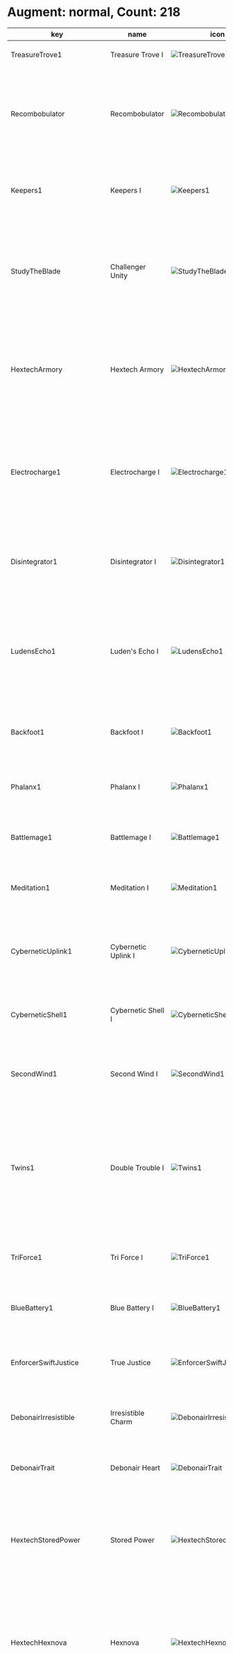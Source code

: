 # Augment: normal, Count: 218
| key                      | name                    | icon                                                                     | desc                                                                                                                                                                                              |
| -                        | -                       | -                                                                        | -                                                                                                                                                                                                 |
| TreasureTrove1           | Treasure Trove I        | ![TreasureTrove1](../icon/set6.5/TreasureTrove1.png)                     | Gain 1 blue and 1 gray loot orb(s).                                                                                                                                                               |
| Recombobulator           | Recombobulator          | ![Recombobulator](../icon/set6.5/Recombobulator.png)                     | Champions on your board permanently transform into random champions that cost 1 more. Gain 2 Magnetic Removers.                                                                                   |
| Keepers1                 | Keepers I               | ![Keepers1](../icon/set6.5/Keepers1.png)                                 | At the start of combat, your units grant adjacent allies a 160 health shield for 8 seconds.                                                                                                       |
| StudyTheBlade            | Challenger Unity        | ![StudyTheBlade](../icon/set6.5/StudyTheBlade.png)                       | The Challenger trait grants its bonuses to all of your Champions. This does not increase your number of Challengers. Gain a Quinn.                                                                |
| HextechArmory            | Hextech Armory          | ![HextechArmory](../icon/set6.5/HextechArmory.png)                       | The Hextech trait grants its bonuses to all of your Champions. This does not increase your number of Hextech units. Gain a Sejuani.                                                               |
| Electrocharge1           | Electrocharge I         | ![Electrocharge1](../icon/set6.5/Electrocharge1.png)                     | When your units receive critical strikes, they deal 60-105 (based on current Stage) magic damage to nearby enemies. (1 second cooldown).                                                          |
| Disintegrator1           | Disintegrator I         | ![Disintegrator1](../icon/set6.5/Disintegrator1.png)                     | Your units' attacks deal bonus magic damage equal to 2% of the target's maximum Health.                                                                                                           |
| LudensEcho1              | Luden's Echo I          | ![LudensEcho1](../icon/set6.5/LudensEcho1.png)                           | When your units cast and deal Ability damage, the first target hit and a nearby enemy take 70-130 (based on current Stage) magic damage.                                                          |
| Backfoot1                | Backfoot I              | ![Backfoot1](../icon/set6.5/Backfoot1.png)                               | Your units that start combat in the back 2 rows gain 20% Attack Speed.                                                                                                                            |
| Phalanx1                 | Phalanx I               | ![Phalanx1](../icon/set6.5/Phalanx1.png)                                 | Your units that start combat in the back 2 rows gain 25 Armor and Magic Resist.                                                                                                                   |
| Battlemage1              | Battlemage I            | ![Battlemage1](../icon/set6.5/Battlemage1.png)                           | Your units that start combat in the front 2 rows gain 30 Ability Power.                                                                                                                           |
| Meditation1              | Meditation I            | ![Meditation1](../icon/set6.5/Meditation1.png)                           | Your units without items equipped restore 5 Mana per second.                                                                                                                                      |
| CyberneticUplink1        | Cybernetic Uplink I     | ![CyberneticUplink1](../icon/set6.5/CyberneticUplink1.png)               | Your champions holding an item gain 125 Health and restore 2 Mana per second.                                                                                                                     |
| CyberneticShell1         | Cybernetic Shell I      | ![CyberneticShell1](../icon/set6.5/CyberneticShell1.png)                 | Your champions holding an item gain 125 Health and 30 Armor.                                                                                                                                      |
| SecondWind1              | Second Wind I           | ![SecondWind1](../icon/set6.5/SecondWind1.png)                           | After 10 seconds of combat, your units heal 50% of their missing Health.                                                                                                                          |
| Twins1                   | Double Trouble I        | ![Twins1](../icon/set6.5/Twins1.png)                                     | If you have exactly 2 copies of a champion on your board, they both gain 25 Attack Damage, Ability Power, Armor, and Magic Resist. When you 3-star, gain a 2-star copy.                           |
| TriForce1                | Tri Force I             | ![TriForce1](../icon/set6.5/TriForce1.png)                               | Your 3-cost units gain 233 Health, 13 starting Mana, and 13% Attack Speed.                                                                                                                        |
| BlueBattery1             | Blue Battery I          | ![BlueBattery1](../icon/set6.5/BlueBattery1.png)                         | After casting their Ability, your units restore 10 Mana.                                                                                                                                          |
| EnforcerSwiftJustice     | True Justice            | ![EnforcerSwiftJustice](../icon/set6.5/EnforcerSwiftJustice.png)         | Your Enforcers deal true damage to enemies below 80% Health. Gain a Sejuani.                                                                                                                      |
| DebonairIrresistible     | Irresistible Charm      | ![DebonairIrresistible](../icon/set6.5/DebonairIrresistible.png)         | Debonair champions take 15% less damage. Gain a Leona.                                                                                                                                            |
| DebonairTrait            | Debonair Heart          | ![DebonairTrait](../icon/set6.5/DebonairTrait.png)                       | Your team counts as having 1 additional Debonair. Gain a Talon.                                                                                                                                   |
| HextechStoredPower       | Stored Power            | ![HextechStoredPower](../icon/set6.5/HextechStoredPower.png)             | Your Hextech champions permanently gain 1 Ability Power each time they are hit by your Hexcore's pulses. Gain a Swain.                                                                            |
| HextechHexnova           | Hexnova                 | ![HextechHexnova](../icon/set6.5/HextechHexnova.png)                     | The first time a Hextech champion drops below 60% Health, they increase nearby enemies' maximum Mana by 50% until they cast. Gain a Nocturne.                                                     |
| HextechTrait             | Hextech Heart           | ![HextechTrait](../icon/set6.5/HextechTrait.png)                         | Your team counts as having 1 additional Hextech. Gain a Swain.                                                                                                                                    |
| StrikerConcussiveBlows   | Concussive Blows        | ![StrikerConcussiveBlows](../icon/set6.5/StrikerConcussiveBlows.png)     | Striker's critical strikes stun their target for 1.5 second(s). Each target can only be stunned once every 7 seconds. Gain a Rek'sai.                                                             |
| StrikerOverpower         | Overpower               | ![StrikerOverpower](../icon/set6.5/StrikerOverpower.png)                 | After every 2 attacks, Strikers gain 75% Critical Strike Chance on their next attack. Gain a Rek'sai.                                                                                             |
| StrikerTrait             | Striker Heart           | ![StrikerTrait](../icon/set6.5/StrikerTrait.png)                         | Your team counts as having 1 additional Striker. Gain a Rek'sai.                                                                                                                                  |
| TreasureTrove2           | Treasure Trove II       | ![TreasureTrove2](../icon/set6.5/TreasureTrove2.png)                     | Gain 1 blue and 2 gray loot orb(s).                                                                                                                                                               |
| GoldenGifts1             | Golden Gifts I          | ![GoldenGifts1](../icon/set6.5/GoldenGifts1.png)                         | Gain 1 golden and 3 gray loot orb(s).                                                                                                                                                             |
| TrueTwos                 | True Twos               | ![TrueTwos](../icon/set6.5/TrueTwos.png)                                 | Gain 2 random 2-star 2-cost units.                                                                                                                                                                |
| ThreesCompany            | Three's Company         | ![ThreesCompany](../icon/set6.5/ThreesCompany.png)                       | Gain 4 random 3-cost champions.                                                                                                                                                                   |
| FourScore                | Four Score              | ![FourScore](../icon/set6.5/FourScore.png)                               | Gain 3 random 4-cost champions.                                                                                                                                                                   |
| ComponentGrabBag         | Component Grab Bag      | ![ComponentGrabBag](../icon/set6.5/ComponentGrabBag.png)                 | Gain 3 random item components.                                                                                                                                                                    |
| TinyTitans               | Tiny Titans             | ![TinyTitans](../icon/set6.5/TinyTitans.png)                             | Your Tactician heals 35 Health, grows larger, and has 135 maximum Health.                                                                                                                         |
| JeweledLotus             | Jeweled Lotus           | ![JeweledLotus](../icon/set6.5/JeweledLotus.png)                         | Magic and true damage from your units' Abilities can critically strike. Your units gain 25% Critical Strike Chance.                                                                               |
| WoodlandTrinket          | Woodland Trinket        | ![WoodlandTrinket](../icon/set6.5/WoodlandTrinket.png)                   | At the start of combat, your highest Attack Speed champion creates two 250 Health copies of themself (excluding items).                                                                           |
| Weakspot2                | Weakspot II             | ![Weakspot2](../icon/set6.5/Weakspot2.png)                               | Your units' attacks ignore 40% of the target's Armor and reduce healing received by 50% for 5 seconds.                                                                                            |
| FuturePeepers            | Future Sight I          | ![FuturePeepers](../icon/set6.5/FuturePeepers.png)                       | Know who you will fight next. Gain a Zephyr.                                                                                                                                                      |
| Keepers2                 | Keepers II              | ![Keepers2](../icon/set6.5/Keepers2.png)                                 | At the start of combat, your units grant adjacent allies a 240 health shield for 8 seconds.                                                                                                       |
| Electrocharge2           | Electrocharge II        | ![Electrocharge2](../icon/set6.5/Electrocharge2.png)                     | When your units receive critical strikes, they deal 85-145 (based on current Stage) magic damage to nearby enemies. (1 second cooldown).                                                          |
| Disintegrator2           | Disintegrator II        | ![Disintegrator2](../icon/set6.5/Disintegrator2.png)                     | Your units' attacks deal bonus magic damage equal to 3% of the target's maximum Health.                                                                                                           |
| LudensEcho2              | Luden's Echo II         | ![LudensEcho2](../icon/set6.5/LudensEcho2.png)                           | When your units cast and deal Ability damage, the first target hit and a nearby enemy take 100-175 (based on current Stage) magic damage.                                                         |
| Backfoot2                | Backfoot II             | ![Backfoot2](../icon/set6.5/Backfoot2.png)                               | Your units that start combat in the back 2 rows gain 30% Attack Speed.                                                                                                                            |
| Phalanx2                 | Phalanx II              | ![Phalanx2](../icon/set6.5/Phalanx2.png)                                 | Your units that start combat in the back 2 rows gain 35 Armor and Magic Resist.                                                                                                                   |
| Battlemage2              | Battlemage II           | ![Battlemage2](../icon/set6.5/Battlemage2.png)                           | Your units that start combat in the front 2 rows gain 45 Ability Power.                                                                                                                           |
| Meditation2              | Meditation II           | ![Meditation2](../icon/set6.5/Meditation2.png)                           | Your units without items equipped restore 7 Mana per second.                                                                                                                                      |
| CyberneticUplink2        | Cybernetic Uplink II    | ![CyberneticUplink2](../icon/set6.5/CyberneticUplink2.png)               | Your champions holding an item gain 200 Health and restore 3 Mana per second.                                                                                                                     |
| CyberneticShell2         | Cybernetic Shell II     | ![CyberneticShell2](../icon/set6.5/CyberneticShell2.png)                 | Your champions holding an item gain 200 Health and 45 Armor.                                                                                                                                      |
| SecondWind2              | Second Wind II          | ![SecondWind2](../icon/set6.5/SecondWind2.png)                           | After 10 seconds of combat, your units heal 75% of their missing Health.                                                                                                                          |
| Archangel1               | Archangel's Embrace     | ![Archangel1](../icon/set6.5/Archangel1.png)                             | Upon casting their Ability, your units gain Ability Power equal to 25% of their maximum Mana.                                                                                                     |
| Twins2                   | Double Trouble II       | ![Twins2](../icon/set6.5/Twins2.png)                                     | If you have exactly 2 copies of a champion on your board, they both gain 35 Attack Damage, Ability Power, Armor, and Magic Resist. When you 3-star, gain a 2-star copy.                           |
| TriForce2                | Tri Force II            | ![TriForce2](../icon/set6.5/TriForce2.png)                               | Your 3-cost units gain 333 Health, 23 starting Mana, and 23% Attack Speed.                                                                                                                        |
| ThievingRascals          | Thieving Rascals        | ![ThievingRascals](../icon/set6.5/ThievingRascals.png)                   | Free Yordles from the portal have 33% chance to arrive holding an item component. Gain a Lulu.                                                                                                    |
| DebonairEmblem           | Debonair Crest          | ![DebonairEmblem](../icon/set6.5/DebonairEmblem.png)                     | Gain a Debonair Emblem and a Syndra.                                                                                                                                                              |
| DebonairVVIP             | Very VIP                | ![DebonairVVIP](../icon/set6.5/DebonairVVIP.png)                         | When an ally dies, they grant the Debonair VIP 30% of their maximum Health for the rest of combat. Gain a Syndra.                                                                                 |
| HextechEmblem            | Hextech Crest           | ![HextechEmblem](../icon/set6.5/HextechEmblem.png)                       | Gain a Hextech Emblem and a Nocturne.                                                                                                                                                             |
| StrikerEmblem            | Striker Crest           | ![StrikerEmblem](../icon/set6.5/StrikerEmblem.png)                       | Gain a Striker Emblem and a Rek'sai.                                                                                                                                                              |
| GoldenGifts2             | Golden Gifts II         | ![GoldenGifts2](../icon/set6.5/GoldenGifts2.png)                         | Gain 2 golden and 4 gray loot orb(s).                                                                                                                                                             |
| TreasureTrove3           | Treasure Trove III      | ![TreasureTrove3](../icon/set6.5/TreasureTrove3.png)                     | Gain 3 blue and 2 gray loot orb(s).                                                                                                                                                               |
| HighFive                 | High Five               | ![HighFive](../icon/set6.5/HighFive.png)                                 | Gain 4 random 5-cost champions.                                                                                                                                                                   |
| RadiantRelics            | Radiant Relics          | ![RadiantRelics](../icon/set6.5/RadiantRelics.png)                       | Open an Armory and choose 1 of 4 unique Radiant items.                                                                                                                                            |
| TheGoldenEgg             | The Golden Egg          | ![TheGoldenEgg](../icon/set6.5/TheGoldenEgg.png)                         | Gain a massive golden egg that hatches in 7 turns.                                                                                                                                                |
| VerdantVeil              | Verdant Veil            | ![VerdantVeil](../icon/set6.5/VerdantVeil.png)                           | Your units are immune to crowd control effects for the first 15 seconds of combat.                                                                                                                |
| Weakspot3                | Weakspot III            | ![Weakspot3](../icon/set6.5/Weakspot3.png)                               | Your units' attacks ignore 60% of the target's Armor and reduce healing received by 50% for 5 seconds.                                                                                            |
| FuturePeepers2           | Future Sight II         | ![FuturePeepers2](../icon/set6.5/FuturePeepers2.png)                     | Know who you fight next. Gain a Radiant Zephyr.                                                                                                                                                   |
| BlueBattery2             | Blue Battery II         | ![BlueBattery2](../icon/set6.5/BlueBattery2.png)                         | After casting their Ability, your units restore 20 Mana.                                                                                                                                          |
| Electrocharge3           | Electrocharge III       | ![Electrocharge3](../icon/set6.5/Electrocharge3.png)                     | When your units receive critical strikes, they deal 115-220 (based on current Stage) magic damage to nearby enemies. (1 second cooldown).                                                         |
| Disintegrator3           | Disintegrator III       | ![Disintegrator3](../icon/set6.5/Disintegrator3.png)                     | Your units' attacks deal bonus magic damage equal to 4% of the target's maximum Health.                                                                                                           |
| LudensEcho3              | Luden's Echo III        | ![LudensEcho3](../icon/set6.5/LudensEcho3.png)                           | When your units cast and deal Ability damage, the first target hit and a nearby enemy take 140-260 (based on current Stage) magic damage.                                                         |
| Backfoot3                | Backfoot III            | ![Backfoot3](../icon/set6.5/Backfoot3.png)                               | Your units that start combat in the back 2 rows gain 45% Attack Speed.                                                                                                                            |
| Phalanx3                 | Phalanx III             | ![Phalanx3](../icon/set6.5/Phalanx3.png)                                 | Your units that start combat in the back 2 rows gain 50 Armor and Magic Resist.                                                                                                                   |
| Battlemage3              | Battlemage III          | ![Battlemage3](../icon/set6.5/Battlemage3.png)                           | Your units that start combat in the front 2 rows gain 60 Ability Power.                                                                                                                           |
| Meditation3              | Meditation III          | ![Meditation3](../icon/set6.5/Meditation3.png)                           | Your units without items equipped restore 10 Mana per second.                                                                                                                                     |
| CyberneticUplink3        | Cybernetic Uplink III   | ![CyberneticUplink3](../icon/set6.5/CyberneticUplink3.png)               | Your champions holding an item gain 300 Health and restore 4 Mana per second.                                                                                                                     |
| CyberneticShell3         | Cybernetic Shell III    | ![CyberneticShell3](../icon/set6.5/CyberneticShell3.png)                 | Your champions holding an item gain 300 Health and 60 Armor.                                                                                                                                      |
| SecondWind3              | Second Wind III         | ![SecondWind3](../icon/set6.5/SecondWind3.png)                           | After 10 seconds of combat, your units heal 100% of their missing Health.                                                                                                                         |
| Twins3                   | Double Trouble III      | ![Twins3](../icon/set6.5/Twins3.png)                                     | If you have exactly 2 copies of a champion on your board, they both gain 45 Attack Damage, Ability Power, Armor, and Magic Resist. When you 3-star, gain a 2-star copy.                           |
| TriForce3                | Tri Force III           | ![TriForce3](../icon/set6.5/TriForce3.png)                               | Your 3-cost units gain 433 Health, 33 starting Mana, and 33% Attack Speed.                                                                                                                        |
| DebonairEmblem2          | Debonair Crown          | ![DebonairEmblem2](../icon/set6.5/DebonairEmblem2.png)                   | Gain 2 Debonair Emblems.                                                                                                                                                                          |
| HextechEmblem2           | Hextech Crown           | ![HextechEmblem2](../icon/set6.5/HextechEmblem2.png)                     | Gain 2 Hextech Emblems.                                                                                                                                                                           |
| StrikerEmblem2           | Striker Crown           | ![StrikerEmblem2](../icon/set6.5/StrikerEmblem2.png)                     | Gain 2 Striker Emblems.                                                                                                                                                                           |
| CalculatedLoss           | Calculated Loss         | ![CalculatedLoss](../icon/set6.5/CalculatedLoss.png)                     | After losing your combat, gain 2 gold and a free Shop refresh.                                                                                                                                    |
| TomeOfTraits1            | Ancient Archives        | ![TomeOfTraits1](../icon/set6.5/TomeOfTraits1.png)                       | Gain 1 Tome of Traits.                                                                                                                                                                            |
| Dominance                | Dominance               | ![Dominance](../icon/set6.5/Dominance.png)                               | After winning your player combat, gain 1 bonus gold for every 2 surviving units.                                                                                                                  |
| ItemGrabBag1             | Item Grab Bag I         | ![ItemGrabBag1](../icon/set6.5/ItemGrabBag1.png)                         | Gain 1 random completed item.                                                                                                                                                                     |
| TargetDummies            | Phony Frontline         | ![TargetDummies](../icon/set6.5/TargetDummies.png)                       | Gain 2 Target Dummies.                                                                                                                                                                            |
| HyperRoll                | Hyper Roll              | ![HyperRoll](../icon/set6.5/HyperRoll.png)                               | If you have less than 10 gold at the end of a round, gain 2 gold.                                                                                                                                 |
| PandorasItems            | Pandora's Items         | ![PandorasItems](../icon/set6.5/PandorasItems.png)                       | Gain a random component. At the start of each round, items on your bench are randomized (excluding Tactician's Crown, Spatula, and consumables).                                                  |
| Ascension                | Ascension               | ![Ascension](../icon/set6.5/Ascension.png)                               | After 15 seconds of combat, your units deal 50% more damage.                                                                                                                                      |
| Traitless1               | Built Different I       | ![Traitless1](../icon/set6.5/Traitless1.png)                             | Your units with no Traits active gain 300 Health and 60% Attack Speed.                                                                                                                            |
| CelestialBlessing1       | Celestial Blessing I    | ![CelestialBlessing1](../icon/set6.5/CelestialBlessing1.png)             | Your units heal for 12% of the damage dealt by attacks and Abilities. Excess healing is converted to a shield up to 300 Health.                                                                   |
| MeleeStarBlade1          | Knife's Edge I          | ![MeleeStarBlade1](../icon/set6.5/MeleeStarBlade1.png)                   | Your units that start combat in the front 2 rows gain 30 Attack Damage.                                                                                                                           |
| CyberneticImplants1      | Cybernetic Implants I   | ![CyberneticImplants1](../icon/set6.5/CyberneticImplants1.png)           | Your champions holding an item gain 125 Health and 10 Attack Damage.                                                                                                                              |
| Distancing               | Exiles I                | ![Distancing](../icon/set6.5/Distancing.png)                             | Your units that start combat with no adajacent allies gain a 30% maximum Health shield for 8 seconds.                                                                                             |
| Featherweights1          | Featherweights I        | ![Featherweights1](../icon/set6.5/Featherweights1.png)                   | Your 1 and 2 cost champions gain 25% Attack Speed and Move Speed.                                                                                                                                 |
| FirstAidKit              | First Aid Kit           | ![FirstAidKit](../icon/set6.5/FirstAidKit.png)                           | All healing and shielding on your units is increased by 35%.                                                                                                                                      |
| MakeshiftArmor1          | Makeshift Armor I       | ![MakeshiftArmor1](../icon/set6.5/MakeshiftArmor1.png)                   | Your units with no items gain 35 Armor and Magic Resist.                                                                                                                                          |
| Diversify1               | Stand United I          | ![Diversify1](../icon/set6.5/Diversify1.png)                             | Your units gain 2 Attack Damage and Ability Power per Trait active across your army.                                                                                                              |
| ThrillOfTheHunt1         | Thrill of the Hunt I    | ![ThrillOfTheHunt1](../icon/set6.5/ThrillOfTheHunt1.png)                 | Your units heal 400 Health on kill.                                                                                                                                                               |
| Underdogs                | Underdogs               | ![Underdogs](../icon/set6.5/Underdogs.png)                               | Whenever your team has fewer units alive than your opponent, your units regenerate 9% Health each second (maximum: 150).                                                                          |
| Weakspot                 | Weakspot I              | ![Weakspot](../icon/set6.5/Weakspot.png)                                 | Your units' attacks ignore 20% of the target's Armor and reduce healing received by 50% for 5 seconds.                                                                                            |
| ArcanistTrait            | Arcanist Heart          | ![ArcanistTrait](../icon/set6.5/ArcanistTrait.png)                       | Your team counts as having 1 additional Arcanist. Gain a Swain.                                                                                                                                   |
| ArcanistRunicShield1     | Runic Shield I          | ![ArcanistRunicShield1](../icon/set6.5/ArcanistRunicShield1.png)         | Arcanists start combat with a shield equal to 300% of their Ability Power for 8 seconds. Gain a Swain.                                                                                            |
| AssassinTrait            | Assassin Heart          | ![AssassinTrait](../icon/set6.5/AssassinTrait.png)                       | Your team counts as having 1 additional Assassin. Gain a Talon.                                                                                                                                   |
| AssassinCutthroat        | Cutthroat               | ![AssassinCutthroat](../icon/set6.5/AssassinCutthroat.png)               | Assassins Mana Reave the first unit they attack, increasing their maximum Mana by 50% until they cast. Gain a Talon.                                                                              |
| HeroTrait                | Bodyguard Heart         | ![HeroTrait](../icon/set6.5/HeroTrait.png)                               | Your team counts as having 1 additional Bodyguard. Gain a Blitzcrank.                                                                                                                             |
| HeroStandBehindMe        | Stand Behind Me         | ![HeroStandBehindMe](../icon/set6.5/HeroStandBehindMe.png)               | Bodyguards' Armor bonus is increased by 25%. At the start of combat, Bodyguards grant 100% of their Armor bonus to non-Bodyguard allies directly behind them (does not stack). Gain a Blitzcrank. |
| BruteTrait               | Bruiser Heart           | ![BruteTrait](../icon/set6.5/BruteTrait.png)                             | Your team counts as having 1 additional Bruiser. Gain a Sejuani.                                                                                                                                  |
| BrawlerHPRegen1          | Shrug It Off            | ![BrawlerHPRegen1](../icon/set6.5/BrawlerHPRegen1.png)                   | Bruisers regenerate 2.5% of their maximum Health each second. Gain a Sejuani.                                                                                                                     |
| ChallengerTrait          | Challenger Heart        | ![ChallengerTrait](../icon/set6.5/ChallengerTrait.png)                   | Your team counts as having 1 additional Challenger. Gain a Quinn.                                                                                                                                 |
| ChallengerEnGarde        | En Garde                | ![ChallengerEnGarde](../icon/set6.5/ChallengerEnGarde.png)               | The first time an enemy is attacked by a Challenger, they are Disarmed for 2.5 seconds. Gain a Warwick.                                                                                           |
| ChemtechOverload1        | Chemical Overload I     | ![ChemtechOverload1](../icon/set6.5/ChemtechOverload1.png)               | Chemtechs explode on death, dealing 20% of their max Health as magic damage to enemies within 2 hexes. Gain a Warwick.                                                                            |
| ChemtechTrait            | Chemtech Heart          | ![ChemtechTrait](../icon/set6.5/ChemtechTrait.png)                       | Your team counts as having 1 additional Chemtech. Gain a Warwick.                                                                                                                                 |
| ClockworkTrait           | Clockwork Heart         | ![ClockworkTrait](../icon/set6.5/ClockworkTrait.png)                     | Your team counts as having 1 additional Clockwork. Gain a Zilean.                                                                                                                                 |
| EnchanterTrait           | Enchanter Heart         | ![EnchanterTrait](../icon/set6.5/EnchanterTrait.png)                     | Your team counts as having 1 additional Enchanter. Gain a Lulu.                                                                                                                                   |
| EnchanterArdentCenser    | Ardent Censer           | ![EnchanterArdentCenser](../icon/set6.5/EnchanterArdentCenser.png)       | Allies healed or shielded by Enchanters gain 45% stacking Attack Speed for the rest of combat (maximum once every 3 seconds). Gain a Lulu.                                                        |
| EnforcerTrait            | Enforcer Heart          | ![EnforcerTrait](../icon/set6.5/EnforcerTrait.png)                       | Your team counts as having 1 additional Enforcer. Gain a Sejuani.                                                                                                                                 |
| InnovatorTrait           | Innovator Heart         | ![InnovatorTrait](../icon/set6.5/InnovatorTrait.png)                     | Your team counts as having 1 additional Innovator.                                                                                                                                                |
| InnovatorSelfRepair      | Self Repair             | ![InnovatorSelfRepair](../icon/set6.5/InnovatorSelfRepair.png)           | When the Innovation dies, it will become untargetable and repair itself if an Innovator is still alive. Gain a Zilean.                                                                            |
| MercenaryTrait           | Mercenary Heart         | ![MercenaryTrait](../icon/set6.5/MercenaryTrait.png)                     | Your team counts as having 1 additional Mercenary.                                                                                                                                                |
| MercenaryPirates         | Pirates                 | ![MercenaryPirates](../icon/set6.5/MercenaryPirates.png)                 | Mercenary units have a 66% chance to drop 1 gold when they kill an enemy. Gain a Quinn.                                                                                                           |
| ExperimentalTrait        | Mutant Heart            | ![ExperimentalTrait](../icon/set6.5/ExperimentalTrait.png)               | Your team counts as having 1 additional Mutant. Gain a Rek'Sai.                                                                                                                                   |
| MutantUnstableEvolution  | Unstable Evolution      | ![MutantUnstableEvolution](../icon/set6.5/MutantUnstableEvolution.png)   | Mutants randomly gain one of the following when they reach 2 star: 500 Health, 30% Attack Speed, 30 Attack Damage, or 30 Ability Power. These bonuses stack. Gain a Rek'sai.                      |
| ScholarTrait             | Scholar Heart           | ![ScholarTrait](../icon/set6.5/ScholarTrait.png)                         | Your team counts as having 1 additional Scholar. Gain a Zyra.                                                                                                                                     |
| ScholarLearning          | Lifelong Learning       | ![ScholarLearning](../icon/set6.5/ScholarLearning.png)                   | Scholars permanently gain 2 Ability Power after each combat, and an additional 2 if they survived. Gain a Syndra.                                                                                 |
| ScrapTrait               | Scrap Heart             | ![ScrapTrait](../icon/set6.5/ScrapTrait.png)                             | Your team counts as having 1 additional Scrap. Gain a Blitzcrank.                                                                                                                                 |
| SniperNest               | Sniper's Nest           | ![SniperNest](../icon/set6.5/SniperNest.png)                             | Snipers gain +8% damage for each round fought from the same starting hex. (Maximum +32%). Gain an Ashe.                                                                                           |
| SniperTrait              | Sniper Heart            | ![SniperTrait](../icon/set6.5/SniperTrait.png)                           | Your team counts as having 1 additional Sniper. Gain a Ashe.                                                                                                                                      |
| SocialiteDuet            | Duet                    | ![SocialiteDuet](../icon/set6.5/SocialiteDuet.png)                       | Summon 1 additional Socialite spotlight. Spotlighted units gain 200 Health. Gain a Senna.                                                                                                         |
| SocialiteTrait           | Socialite Heart         | ![SocialiteTrait](../icon/set6.5/SocialiteTrait.png)                     | Your team counts as having 1 additional Socialite.                                                                                                                                                |
| SyndicateTrait           | Syndicate Heart         | ![SyndicateTrait](../icon/set6.5/SyndicateTrait.png)                     | Your team counts as having 1 additional Syndicate. Gain a Zyra.                                                                                                                                   |
| SyndicateOneForAll       | One For All             | ![SyndicateOneForAll](../icon/set6.5/SyndicateOneForAll.png)             | When your Syndicates die, they grant your other Syndicates 15 Attack Damage and Ability Power. Gain an Ashe.                                                                                      |
| SyndicatePayday          | Payday                  | ![SyndicatePayday](../icon/set6.5/SyndicatePayday.png)                   | After winning your combat, gain 1 bonus gold for each surviving Syndicate. Gain an Ashe.                                                                                                          |
| TwinshotTrait            | Twinshot Heart          | ![TwinshotTrait](../icon/set6.5/TwinshotTrait.png)                       | Your team counts as having 1 additional Twinshot. Gain a Corki.                                                                                                                                   |
| YordleSoSmall            | So Small                | ![YordleSoSmall](../icon/set6.5/YordleSoSmall.png)                       | Yordles gain 25% Dodge Chance. Gain a Corki.                                                                                                                                                      |
| RichGetRicher            | Rich Get Richer         | ![RichGetRicher](../icon/set6.5/RichGetRicher.png)                       | Gain 12 gold. Your maximum interest is increased to 7.                                                                                                                                            |
| BinaryAirdrop            | Binary Airdrop          | ![BinaryAirdrop](../icon/set6.5/BinaryAirdrop.png)                       | Your champions equipped with 2 items temporarily gain a random completed item at the start of combat.                                                                                             |
| ClearMind                | Clear Mind              | ![ClearMind](../icon/set6.5/ClearMind.png)                               | If you have no champions on your bench at the end of a round, gain 3 experience points.                                                                                                           |
| TradeSector              | Trade Sector            | ![TradeSector](../icon/set6.5/TradeSector.png)                           | Gain a free Shop refresh each round.                                                                                                                                                              |
| SunfireBoard             | Sunfire Board           | ![SunfireBoard](../icon/set6.5/SunfireBoard.png)                         | At the start of combat, burn all enemies for 20% of their maximum Health over 10 seconds and reduce healing received by 50%.                                                                      |
| MetabolicAccelerator     | Metabolic Accelerator   | ![MetabolicAccelerator](../icon/set6.5/MetabolicAccelerator.png)         | Your Tactician moves faster and heals 2 Health after a PVP round.                                                                                                                                 |
| SalvageBin               | Salvage Bin             | ![SalvageBin](../icon/set6.5/SalvageBin.png)                             | Gain a random completed item. Selling champions breaks apart their full items into components (excluding Tactician's Crown).                                                                      |
| PortableForge            | Portable Forge          | ![PortableForge](../icon/set6.5/PortableForge.png)                       | Open an Armory and choose 1 of 3 unique Artifacts crafted by Ornn.                                                                                                                                |
| MeleeStarBlade2          | Knife's Edge II         | ![MeleeStarBlade2](../icon/set6.5/MeleeStarBlade2.png)                   | Your units that start combat in the front 2 rows gain 40 Attack Damage.                                                                                                                           |
| CyberneticImplants2      | Cybernetic Implants II  | ![CyberneticImplants2](../icon/set6.5/CyberneticImplants2.png)           | Your champions holding an item gain 200 Health and 20 Attack Damage.                                                                                                                              |
| Distancing2              | Exiles II               | ![Distancing2](../icon/set6.5/Distancing2.png)                           | Your units that start combat with no adajacent allies gain a 45% maximum Health shield for 8 seconds.                                                                                             |
| Featherweights2          | Featherweights II       | ![Featherweights2](../icon/set6.5/Featherweights2.png)                   | Your 1 and 2 cost champions gain 35% Attack Speed and Move Speed.                                                                                                                                 |
| Traitless2               | Built Different II      | ![Traitless2](../icon/set6.5/Traitless2.png)                             | Your units with no Traits active gain 400 Health and 70% Attack Speed.                                                                                                                            |
| Diversify2               | Stand United II         | ![Diversify2](../icon/set6.5/Diversify2.png)                             | Your units gain 3 Attack Damage and Ability Power per Trait active across your army.                                                                                                              |
| TitanicForce             | Titanic Force           | ![TitanicForce](../icon/set6.5/TitanicForce.png)                         | Your units with more than 1400 maximum Health gain Attack Damage equal to 3% of their maximum Health.                                                                                             |
| MakeshiftArmor2          | Makeshift Armor II      | ![MakeshiftArmor2](../icon/set6.5/MakeshiftArmor2.png)                   | Your units with no items gain 55 Armor and Magic Resist.                                                                                                                                          |
| CelestialBlessing2       | Celestial Blessing II   | ![CelestialBlessing2](../icon/set6.5/CelestialBlessing2.png)             | Your units heal for 20% of the damage dealt by attacks and Abilities. Excess healing is converted to a shield up to 450 Health.                                                                   |
| ThrillOfTheHunt2         | Thrill of the Hunt II   | ![ThrillOfTheHunt2](../icon/set6.5/ThrillOfTheHunt2.png)                 | Your units heal 700 Health on kill.                                                                                                                                                               |
| ArcanistEmblem           | Arcane Crest            | ![ArcanistEmblem](../icon/set6.5/ArcanistEmblem.png)                     | Gain an Arcanist Emblem and a Swain.                                                                                                                                                              |
| ArcanistRunicShield2     | Runic Shield II         | ![ArcanistRunicShield2](../icon/set6.5/ArcanistRunicShield2.png)         | Arcanists start combat with a shield equal to 450% of their Ability Power for 8 seconds. Gain a Vex.                                                                                              |
| ArcanistSpellBlade       | Spell Blade             | ![ArcanistSpellBlade](../icon/set6.5/ArcanistSpellBlade.png)             | After casting their Ability, Arcanists' next attack deals bonus magic damage equal to 180% of their Ability Power. Gain a Swain.                                                                  |
| AssassinEmblem           | Assassin Crest          | ![AssassinEmblem](../icon/set6.5/AssassinEmblem.png)                     | Gain an Assassin Emblem and a Talon.                                                                                                                                                              |
| AssassinSmokeBomb        | Smoke Bomb              | ![AssassinSmokeBomb](../icon/set6.5/AssassinSmokeBomb.png)               | The first time Assassins drops to 70% health, they briefly enter stealth, becoming untargetable and shedding all negative effects. Any excess damage is reduced by 60%. Gain a Talon.             |
| HeroEmblem               | Bodyguard Crest         | ![HeroEmblem](../icon/set6.5/HeroEmblem.png)                             | Gain a Bodyguard Emblem and a Darius.                                                                                                                                                             |
| BruteEmblem              | Bruiser Crest           | ![BruteEmblem](../icon/set6.5/BruteEmblem.png)                           | Gain a Bruiser Emblem and a Sejuani.                                                                                                                                                              |
| ChallengerEmblem         | Challenger Crest        | ![ChallengerEmblem](../icon/set6.5/ChallengerEmblem.png)                 | Gain a Challenger Emblem and a Quinn.                                                                                                                                                             |
| ChemtechEmblem           | Chemtech Crest          | ![ChemtechEmblem](../icon/set6.5/ChemtechEmblem.png)                     | Gain a Chemtech Emblem and a Warwick.                                                                                                                                                             |
| ChemtechOverload2        | Chemical Overload II    | ![ChemtechOverload2](../icon/set6.5/ChemtechOverload2.png)               | Chemtechs explode on death, dealing 30% of their max Health as magic damage to enemies within 2 hexes. Gain a Zac.                                                                                |
| ChemtechInjection        | Instant Injection       | ![ChemtechInjection](../icon/set6.5/ChemtechInjection.png)               | Chemtechs now additionally trigger their bonuses at the start of combat. Gain a Warwick.                                                                                                          |
| ClockworkEmblem2         | Clockwork Crest         | ![ClockworkEmblem2](../icon/set6.5/ClockworkEmblem2.png)                 | Gain a Clockwork Emblem and a Zilean.                                                                                                                                                             |
| ClockworkBrokenStopwatch | Broken Stopwatch        | ![ClockworkBrokenStopwatch](../icon/set6.5/ClockworkBrokenStopwatch.png) | 5 seconds into combat, all enemies and non-Clockwork units are frozen in time for 4 seconds. Gain a Zilean.                                                                                       |
| ColossusArmorPlating     | Armor Plating           | ![ColossusArmorPlating](../icon/set6.5/ColossusArmorPlating.png)         | Colossus become invulnerable for 3 seconds when their Health drops to 50%. Gain a Cho'Gath.                                                                                                       |
| MercenaryEmblem2         | Mercenary Crest         | ![MercenaryEmblem2](../icon/set6.5/MercenaryEmblem2.png)                 | Gain a Mercenary Emblem and 3 gold.                                                                                                                                                               |
| MercenaryGoldReserves    | Gold Reserves           | ![MercenaryGoldReserves](../icon/set6.5/MercenaryGoldReserves.png)       | Mercenaries deal 2% more damage per 1 gold you have. (Maximum +50%). Gain a Quinn.                                                                                                                |
| ExperimentalEmblem       | Mutant Crest            | ![ExperimentalEmblem](../icon/set6.5/ExperimentalEmblem.png)             | Gain a Mutant Emblem and a Kassadin.                                                                                                                                                              |
| ScholarEmblem2           | Scholar Crest           | ![ScholarEmblem2](../icon/set6.5/ScholarEmblem2.png)                     | Gain a Scholar Emblem and a Zyra.                                                                                                                                                                 |
| ScrapEmblem2             | Scrap Crest             | ![ScrapEmblem2](../icon/set6.5/ScrapEmblem2.png)                         | Gain a Scrap Emblem and a Blitzcrank.                                                                                                                                                             |
| ScrapDumpsterDiving      | Junkyard                | ![ScrapDumpsterDiving](../icon/set6.5/ScrapDumpsterDiving.png)           | Gain a random component every 4 combat rounds with the Scrap Trait active. Gain an Ezreal.                                                                                                        |
| SniperEmblem2            | Sniper Crest            | ![SniperEmblem2](../icon/set6.5/SniperEmblem2.png)                       | Gain a Sniper Emblem and an Ashe.                                                                                                                                                                 |
| SyndicateEmblem2         | Syndicate Crest         | ![SyndicateEmblem2](../icon/set6.5/SyndicateEmblem2.png)                 | Gain a Syndicate Emblem and a Zyra.                                                                                                                                                               |
| SniperSharpshooter       | Sharpshooter            | ![SniperSharpshooter](../icon/set6.5/SniperSharpshooter.png)             | Twinshot's ranged attacks and Abilities can bounce once, dealing 60% less damage. Gain a Corki.                                                                                                   |
| SocialiteShare           | Share the Spotlight     | ![SocialiteShare](../icon/set6.5/SocialiteShare.png)                     | Allies adjacent to a spotlight at the start of combat gain 125% of its bonuses. Gain a Senna.                                                                                                     |
| Windfall                 | Windfall                | ![Windfall](../icon/set6.5/Windfall.png)                                 | Gain gold based on the number of augments you have now. 0 = 20g, 1 = 35g, 2 = 55g                                                                                                                 |
| ThriftShop               | Wise Spending           | ![ThriftShop](../icon/set6.5/ThriftShop.png)                             | Gain 4 gold.Gain 2 experience points when you refresh your Shop.                                                                                                                                  |
| GrandGambler             | High Roller             | ![GrandGambler](../icon/set6.5/GrandGambler.png)                         | Gain 3 Loaded Dice and 8 gold.                                                                                                                                                                    |
| ItemGrabBag2             | Item Grab Bag II        | ![ItemGrabBag2](../icon/set6.5/ItemGrabBag2.png)                         | Gain 2 random completed items and a Reforger.                                                                                                                                                     |
| BandOfThieves1           | Band of Thieves         | ![BandOfThieves1](../icon/set6.5/BandOfThieves1.png)                     | Gain 2 Thief's Gloves.                                                                                                                                                                            |
| NewRecruit3              | New Recruit             | ![NewRecruit3](../icon/set6.5/NewRecruit3.png)                           | Gain +1 maximum team size.                                                                                                                                                                        |
| GachaAddict              | Golden Ticket           | ![GachaAddict](../icon/set6.5/GachaAddict.png)                           | Each time your Shop is refreshed, you have a 50% chance to gain a free refresh.                                                                                                                   |
| MaxLevel10               | Level Up!               | ![MaxLevel10](../icon/set6.5/MaxLevel10.png)                             | When you buy experience points, gain an additional 3. You can now reach level 10.                                                                                                                 |
| HighEndShopping          | High End Shopping       | ![HighEndShopping](../icon/set6.5/HighEndShopping.png)                   | Champions appear in your Shop as if you were 1 level higher. Gain 5 gold.                                                                                                                         |
| WoodlandCharm            | Woodland Charm          | ![WoodlandCharm](../icon/set6.5/WoodlandCharm.png)                       | At the start of combat, your highest Health Champion creates a 1800 Health copy of themself (excluding items).                                                                                    |
| SlowAndSteady            | March of Progress       | ![SlowAndSteady](../icon/set6.5/SlowAndSteady.png)                       | Gain 5 bonus experience points per round. You can no longer use gold to level up.                                                                                                                 |
| Distancing3              | Exiles III              | ![Distancing3](../icon/set6.5/Distancing3.png)                           | Your units that start combat with no adajacent allies gain a 70% maximum Health shield for 8 seconds.                                                                                             |
| Featherweights3          | Featherweights III      | ![Featherweights3](../icon/set6.5/Featherweights3.png)                   | Your 1 and 2 cost units gain 55% Attack Speed and Move Speed.                                                                                                                                     |
| MeleeStarBlade3          | Knife's Edge III        | ![MeleeStarBlade3](../icon/set6.5/MeleeStarBlade3.png)                   | Your units that start combat in the first 2 rows gain 55 Attack Damage.                                                                                                                           |
| CyberneticImplants3      | Cybernetic Implants III | ![CyberneticImplants3](../icon/set6.5/CyberneticImplants3.png)           | Your champions holding an item gain 300 Health and 30 Attack Damage.                                                                                                                              |
| Traitless3               | Built Different III     | ![Traitless3](../icon/set6.5/Traitless3.png)                             | Your units with no Traits active gain 500 Health and 80% Attack Speed.                                                                                                                            |
| Diversify3               | Stand United III        | ![Diversify3](../icon/set6.5/Diversify3.png)                             | Your units gain 5 Attack Damage and Ability Power per Trait active across your army.                                                                                                              |
| MakeshiftArmor3          | Makeshift Armor III     | ![MakeshiftArmor3](../icon/set6.5/MakeshiftArmor3.png)                   | Your units with no items gain 75 Armor and Magic Resist.                                                                                                                                          |
| CelestialBlessing3       | Celestial Blessing III  | ![CelestialBlessing3](../icon/set6.5/CelestialBlessing3.png)             | Your units heal for 35% of the damage dealt by attacks and Abilities. Excess healing is converted to a shield up to 600 Health.                                                                   |
| ArcanistRunicShield3     | Runic Shield III        | ![ArcanistRunicShield3](../icon/set6.5/ArcanistRunicShield3.png)         | Arcanists start combat with a shield equal to 600% of their Ability Power for 8 seconds.                                                                                                          |
| ArcanistEmblem2          | Arcanist Crown          | ![ArcanistEmblem2](../icon/set6.5/ArcanistEmblem2.png)                   | Gain 2 Arcanist Emblems.                                                                                                                                                                          |
| AssassinEmblem2          | Assassin Crown          | ![AssassinEmblem2](../icon/set6.5/AssassinEmblem2.png)                   | Gain 2 Assassin Emblems.                                                                                                                                                                          |
| HeroEmblem2              | Bodyguard Crown         | ![HeroEmblem2](../icon/set6.5/HeroEmblem2.png)                           | Gain 2 Bodyguard Emblems.                                                                                                                                                                         |
| BruteEmblem2             | Bruiser Crown           | ![BruteEmblem2](../icon/set6.5/BruteEmblem2.png)                         | Gain 2 Bruiser Emblems.                                                                                                                                                                           |
| ChallengerEmblem2        | Challenger Crown        | ![ChallengerEmblem2](../icon/set6.5/ChallengerEmblem2.png)               | Gain 2 Challenger Emblems.                                                                                                                                                                        |
| ChemtechEmblem2          | Chemtech Crown          | ![ChemtechEmblem2](../icon/set6.5/ChemtechEmblem2.png)                   | Gain 2 Chemtech Emblems.                                                                                                                                                                          |
| ClockworkTrait2          | Clockwork Soul          | ![ClockworkTrait2](../icon/set6.5/ClockworkTrait2.png)                   | Your team counts as having 2 additional Clockworks. Gain 8 gold.                                                                                                                                  |
| EnchanterTrait2          | Enchanter Soul          | ![EnchanterTrait2](../icon/set6.5/EnchanterTrait2.png)                   | Your team counts as having 2 additional Enchanters. Gain 12 gold.                                                                                                                                 |
| EnforcerTrait2           | Enforcer Soul           | ![EnforcerTrait2](../icon/set6.5/EnforcerTrait2.png)                     | Your team counts as having 2 additional Enforcers. Gain 8 gold.                                                                                                                                   |
| InnovatorTrait2          | Innovator Soul          | ![InnovatorTrait2](../icon/set6.5/InnovatorTrait2.png)                   | Your team counts as having 2 additional Innovators.                                                                                                                                               |
| MercenaryTrait2          | Mercenary Soul          | ![MercenaryTrait2](../icon/set6.5/MercenaryTrait2.png)                   | Your team counts as having 2 additional Mercenaries.                                                                                                                                              |
| ExperimentalEmblem2      | Mutant Crown            | ![ExperimentalEmblem2](../icon/set6.5/ExperimentalEmblem2.png)           | Gain 2 Mutant Emblems.                                                                                                                                                                            |
| ScholarTrait2            | Scholar Soul            | ![ScholarTrait2](../icon/set6.5/ScholarTrait2.png)                       | Your team counts as having 2 additional Scholars. Gain 8 gold.                                                                                                                                    |
| ScrapTrait2              | Scrap Soul              | ![ScrapTrait2](../icon/set6.5/ScrapTrait2.png)                           | Your team counts as having 2 additional Scraps. Gain 8 gold.                                                                                                                                      |
| SniperEmblem3            | Sniper Crown            | ![SniperEmblem3](../icon/set6.5/SniperEmblem3.png)                       | Gain 2 Sniper Emblems.                                                                                                                                                                            |
| SocialiteTrait2          | Socialite Soul          | ![SocialiteTrait2](../icon/set6.5/SocialiteTrait2.png)                   | Your team counts as having 2 additional Socialites.                                                                                                                                               |
| SyndicateEmblem3         | Syndicate Crown         | ![SyndicateEmblem3](../icon/set6.5/SyndicateEmblem3.png)                 | Gain 2 Syndicate Emblems.                                                                                                                                                                         |
| TwinshotTrait2           | Twinshot Soul           | ![TwinshotTrait2](../icon/set6.5/TwinshotTrait2.png)                     | Your team counts as having 2 additional Twinshots. Gain 4 gold.                                                                                                                                   |
| Archangel2               | Archangel's Embrace II  | ![Archangel2](../icon/set6.5/Archangel2.png)                             | Upon casting their Ability, your units gain Ability Power equal to 25% of their maximum Mana..                                                                                                    |
| Archangel3               | Archangel's Embrace III | ![Archangel3](../icon/set6.5/Archangel3.png)                             | .                                                                                                                                                                                                 |
| ChemtechForAllUnits      | Chemtech Unity          | ![ChemtechForAllUnits](../icon/set6.5/ChemtechForAllUnits.png)           | The Chemtech trait grants its bonuses to all of your Champions. This does not increase your number of Chemtech units. Gain a Warwick.                                                             |

